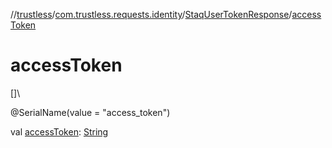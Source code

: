 //[trustless](../../../index.md)/[com.trustless.requests.identity](../index.md)/[StaqUserTokenResponse](index.md)/[accessToken](access-token.md)

# accessToken

[]\

@SerialName(value = &quot;access_token&quot;)

val [accessToken](access-token.md): [String](https://kotlinlang.org/api/latest/jvm/stdlib/kotlin/-string/index.html)

